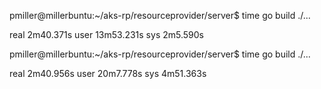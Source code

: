 pmiller@millerbuntu:~/aks-rp/resourceprovider/server$ time go build ./...

real    2m40.371s
user    13m53.231s
sys     2m5.590s



pmiller@millerbuntu:~/aks-rp/resourceprovider/server$ time go build ./...

real    2m40.956s
user    20m7.778s
sys     4m51.363s
